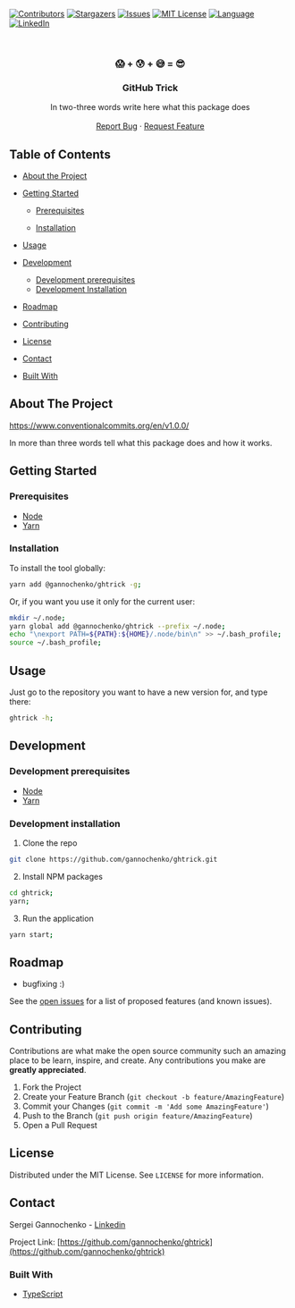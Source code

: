 <!-- PROJECT SHIELDS -->
<!--
*** Reference links are enclosed in brackets [ ] instead of parentheses ( ).
*** See the bottom of this document for the declaration of the reference variables
*** for contributors-url, forks-url, etc. This is an optional, concise syntax you may use.
*** https://www.markdownguide.org/basic-syntax/#reference-style-links
-->
[![Contributors][contributors-shield]][contributors-url]
[![Stargazers][stars-shield]][stars-url]
[![Issues][issues-shield]][issues-url]
[![MIT License][license-shield]][license-url]
[![Language][language-shield]][language-url]
[![LinkedIn][linkedin-shield]][linkedin-url]


<!-- PROJECT LOGO -->
<br />
<p align="center">
  <!--
  <a href="https://github.com/gannochenko/ghtrick">
    <img src="images/logo.png" alt="Logo" width="80" height="80">
  </a>
  -->

  <h3 align="center">😱 + 😰 + 😅 = 😎</h3>
  <h3 align="center">GitHub Trick</h3>

  <p align="center">
    In two-three words write here what this package does
    <!--
    <br />
    <a href="https://github.com/gannochenko/ghtrick"><strong>Explore the docs »</strong></a>
    -->
    <br />
    <br />
    <!--
    <a href="https://gannochenko.github.io/ghtrick">View Demo</a>
    ·
    -->
    <a href="https://github.com/gannochenko/ghtrick/issues">Report Bug</a>
    ·
    <a href="https://github.com/gannochenko/ghtrick/issues">Request Feature</a>
  </p>
</p>



<!-- TABLE OF CONTENTS -->
## Table of Contents

* [About the Project](#about-the-project)
* [Getting Started](#getting-started)
  * [Prerequisites](#prerequisites)

  * [Installation](#installation)

* [Usage](#usage)
* [Development](#development)
  * [Development prerequisites](#development-prerequisites)
  * [Development Installation](#development-installation)
* [Roadmap](#roadmap)
* [Contributing](#contributing)
* [License](#license)
* [Contact](#contact)
* [Built With](#built-with)



<!-- ABOUT THE PROJECT -->
## About The Project

https://www.conventionalcommits.org/en/v1.0.0/

<!--
[![Preview Screen Shot][product-screenshot]](https://example.com)
-->

In more than three words tell what this package does and how it works.

<!-- GETTING STARTED -->
## Getting Started

### Prerequisites

* [Node](https://nodesource.com/blog/installing-node-js-tutorial-using-nvm-on-mac-os-x-and-ubuntu/)
* [Yarn](https://yarnpkg.com/lang/en/docs/install/)


### Installation

To install the tool globally:

~~~bash
yarn add @gannochenko/ghtrick -g;
~~~

Or, if you want you use it only for the current user:

~~~bash
mkdir ~/.node;
yarn global add @gannochenko/ghtrick --prefix ~/.node;
echo "\nexport PATH=${PATH}:${HOME}/.node/bin\n" >> ~/.bash_profile;
source ~/.bash_profile;
~~~


<!-- USAGE -->
## Usage


Just go to the repository you want to have a new version for, and type there:

~~~bash
ghtrick -h;
~~~


<!-- DEVELOPMENT -->
## Development

### Development prerequisites

* [Node](https://nodesource.com/blog/installing-node-js-tutorial-using-nvm-on-mac-os-x-and-ubuntu/)
* [Yarn](https://yarnpkg.com/lang/en/docs/install/)

### Development installation

1. Clone the repo
```sh
git clone https://github.com/gannochenko/ghtrick.git
```
2. Install NPM packages
```sh
cd ghtrick;
yarn;
```
3. Run the application
```sh
yarn start;
```

<!-- ROADMAP -->
## Roadmap

* bugfixing :)

See the [open issues](https://github.com/gannochenko/ghtrick/issues) for a list of proposed features (and known issues).

<!-- CONTRIBUTING -->
## Contributing

Contributions are what make the open source community such an amazing place to be learn, inspire, and create. Any contributions you make are **greatly appreciated**.

1. Fork the Project
2. Create your Feature Branch (`git checkout -b feature/AmazingFeature`)
3. Commit your Changes (`git commit -m 'Add some AmazingFeature'`)
4. Push to the Branch (`git push origin feature/AmazingFeature`)
5. Open a Pull Request

<!-- LICENSE -->
## License

Distributed under the MIT License. See `LICENSE` for more information.

<!-- CONTACT -->
## Contact

Sergei Gannochenko - [Linkedin](https://www.linkedin.com/in/gannochenko/)

Project Link: [https://github.com/gannochenko/ghtrick](https://github.com/gannochenko/ghtrick)

<!-- BUILT WITH -->
### Built With

* [TypeScript](http://www.typescriptlang.org/)

<!-- MARKDOWN LINKS & IMAGES -->
<!-- https://www.markdownguide.org/basic-syntax/#reference-style-links -->
[contributors-shield]: https://img.shields.io/github/contributors/gannochenko/ghtrick.svg?style=flat-square
[contributors-url]: https://github.com/gannochenko/ghtrick/graphs/contributors
[language-shield]: https://img.shields.io/github/languages/top/gannochenko/ghtrick.svg?style=flat-square
[language-url]: https://github.com/gannochenko/ghtrick
[forks-shield]: https://img.shields.io/github/forks/gannochenko/ghtrick.svg?style=flat-square
[forks-url]: https://github.com/gannochenko/ghtrick/network/members
[stars-shield]: https://img.shields.io/github/stars/gannochenko/ghtrick.svg?style=flat-square
[stars-url]: https://github.com/gannochenko/ghtrick/stargazers
[issues-shield]: https://img.shields.io/github/issues/gannochenko/ghtrick.svg?style=flat-square
[issues-url]: https://github.com/gannochenko/ghtrick/issues
[license-shield]: https://img.shields.io/github/license/gannochenko/ghtrick.svg?style=flat-square
[license-url]: https://github.com/gannochenko/ghtrick/blob/master/LICENSE.txt
[linkedin-shield]: https://img.shields.io/badge/-LinkedIn-black.svg?style=flat-square&logo=linkedin&colorB=555
[linkedin-url]: https://www.linkedin.com/in/sergey-gannochenko/
[product-screenshot]: images/screenshot.png
